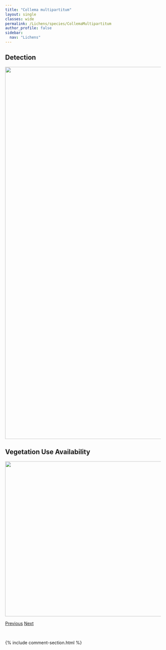 ```yaml
---
title: "Collema multipartitum"
layout: single
classes: wide
permalink: /Lichens/species/CollemaMultipartitum
author_profile: false
sidebar:
  nav: "Lichens"
---
```


<h2>Detection</h2>

<a href="https://drive.google.com/uc?export=view&id=1QBlabn4Z6jut6s0MMMgnonfPxiIgOdMZ">
<img src="https://drive.google.com/uc?export=view&id=1QBlabn4Z6jut6s0MMMgnonfPxiIgOdMZ" height = "1200" width = "800">
</a>


<h2>Vegetation Use Availability</h2>

<a href="https://drive.google.com/uc?export=view&id=1PhpBTHIB9Yg-36vOb3F28yI_qM-uHy4k">
<img src="https://drive.google.com/uc?export=view&id=1PhpBTHIB9Yg-36vOb3F28yI_qM-uHy4k" height = "500" width = "1000">
</a>


<a href="/DevelopmentWebsite/Lichens/species/CollemaFuscovirens" class="pagination--pager" title="Collema fuscovirens">Previous</a> <a href="/DevelopmentWebsite/Lichens/species/CollemaPolycarpon" class="pagination--pager" title="Collema polycarpon">Next</a>

<p>&nbsp;</p>

{% include comment-section.html %}
